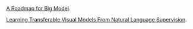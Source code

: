[A Roadmap for Big Model](https://arxiv.org/abs/2203.14101).

[Learning Transferable Visual Models From Natural Language Supervision](https://arxiv.org/abs/2103.00020).
